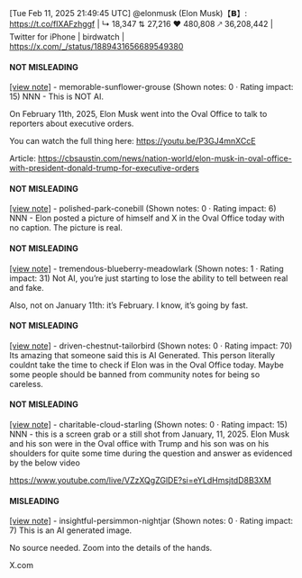 [Tue Feb 11, 2025 21:49:45 UTC] @elonmusk (Elon Musk)【𝗕】: https://t.co/flXAFzhggf | ↳ 18,347 ⇅ 27,216 ♥ 480,808 🡕 36,208,442 | Twitter for iPhone | birdwatch | https://x.com/_/status/1889431656689549380

#### NOT MISLEADING

[[view note]](https://x.com/i/birdwatch/n/1889448013879234621) - memorable-sunflower-grouse (Shown notes: 0 · Rating impact: 15)
NNN - This is NOT AI. 

On February 11th, 2025, Elon Musk went into the Oval Office to talk to reporters about executive orders.

You can watch the full thing here:
https://youtu.be/P3GJ4mnXCcE

Article: 
https://cbsaustin.com/news/nation-world/elon-musk-in-oval-office-with-president-donald-trump-for-executive-orders

#### NOT MISLEADING

[[view note]](https://x.com/i/birdwatch/n/1889446882205696440) - polished-park-conebill (Shown notes: 0 · Rating impact: 6)
NNN - Elon posted a picture of himself and X in the Oval Office today with no caption. The picture is real. 

#### NOT MISLEADING

[[view note]](https://x.com/i/birdwatch/n/1889444736836231479) - tremendous-blueberry-meadowlark (Shown notes: 1 · Rating impact: 31)
Not AI, you’re just starting to lose the ability to tell between real and fake. 

Also, not on January 11th: it’s February. I know, it’s going by fast. 

#### NOT MISLEADING

[[view note]](https://x.com/i/birdwatch/n/1889444275810922796) - driven-chestnut-tailorbird (Shown notes: 0 · Rating impact: 70)
Its amazing that someone said this is AI Generated. This person literally couldnt take the time to check if Elon was in the Oval Office today. Maybe some people should be banned from community notes for being so careless.

#### NOT MISLEADING

[[view note]](https://x.com/i/birdwatch/n/1889442694973252041) - charitable-cloud-starling (Shown notes: 0 · Rating impact: 15)
NNN -  this is a screen grab or a still shot from January, 11, 2025.  Elon Musk and his son were in the Oval office with Trump and his son was on his shoulders for quite some time during the question and answer as evidenced by the below video

https://www.youtube.com/live/VZzXQgZGlDE?si=eYLdHmsjtdD8B3XM

#### MISLEADING

[[view note]](https://x.com/i/birdwatch/n/1889441178321306054) - insightful-persimmon-nightjar (Shown notes: 0 · Rating impact: 7)
This is an AI generated image. 

No source needed. Zoom into the details of the hands. 

X.com
